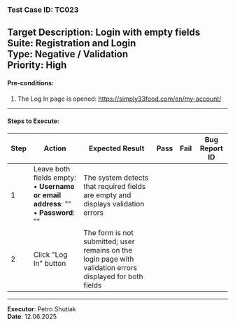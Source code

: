 ### Test Case ID: TC023  
**Target Description**: Login with empty fields  
**Suite**: Registration and Login  
**Type**: Negative / Validation  
**Priority**: High  
---

#### Pre-conditions:
1. The Log In page is opened: https://simply33food.com/en/my-account/  

---

#### Steps to Execute:

| Step | Action | Expected Result | Pass | Fail | Bug Report ID |
|------|--------|------------------|------|------|----------------|
| 1 | Leave both fields empty:<br>• **Username or email address**: ""<br>• **Password**: "" | The system detects that required fields are empty and displays validation errors |      |      |                |
| 2 | Click "Log In" button | The form is not submitted; user remains on the login page with validation errors displayed for both fields |      |      |                |

---

**Executor**: Petro Shutiak  
**Date**: 12.06.2025  

